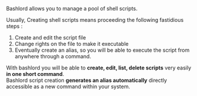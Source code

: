 Bashlord allows you to manage a pool of shell scripts.

Usually, Creating shell scripts means proceeding the following fastidious steps :
  1. Create and edit the script file
  1. Change rights on the file to make it executable
  1. Eventually create an alias, so you will be able to execute the script from anywhere through a command.

With bashlord you will be able to **create, edit, list, delete scripts** very easily **in one short command**.
<br />Bashlord script creation **generates an alias automatically** directly accessible as a new command within your system.